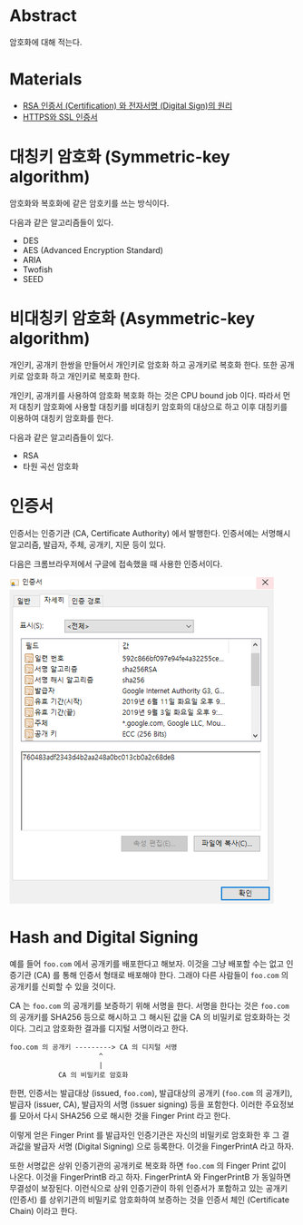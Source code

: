 # Abstract

암호화에 대해 적는다.

# Materials

* [RSA 인증서 (Certification) 와 전자서명 (Digital Sign)의 원리](https://rsec.kr/?p=426)
* [HTTPS와 SSL 인증서](https://opentutorials.org/course/228/4894)

# 대칭키 암호화 (Symmetric-key algorithm)

암호화와 복호화에 같은 암호키를 쓰는 방식이다.

다음과 같은 알고리즘들이 있다.

* DES
* AES (Advanced Encryption Standard)
* ARIA
* Twofish
* SEED

# 비대칭키 암호화 (Asymmetric-key algorithm)

개인키, 공개키 한쌍을 만들어서 개인키로 암호화 하고
공개키로 복호화 한다. 또한 공개키로 암호화 하고
개인키로 복호화 한다.

개인키, 공개키를 사용하여 암호화 복호화 하는 것은 
CPU bound job 이다. 따라서 먼저 대칭키 암호화에 사용할
대칭키를 비대칭키 암호화의 대상으로 하고 이후 대칭키를
이용하여 대칭키 암호화를 한다.

다음과 같은 알고리즘들이 있다.

* RSA
* 타원 곡선 암호화

# 인증서

인증서는 인증기관 (CA, Certificate Authority) 에서 발행한다.
인증서에는 서명해시알고리즘, 발급자, 주체, 공개키, 지문 등이 있다.

다음은 크롬브라우저에서 구글에 접속했을 때 사용한 인증서이다.

![](certificate_sample.png)

# Hash and Digital Signing

예를 들어 `foo.com` 에서 공개키를 배포한다고 해보자. 이것을 그냥 배포할 수는 없고 인증기관 (CA) 를 통해 인증서 형태로 배포해야 한다. 그래야 다른 사람들이 `foo.com` 의 공개키를 신뢰할 수 있을 것이다.

CA 는 `foo.com` 의 공개키를 보증하기 위해 서명을 한다. 서명을 한다는 것은 `foo.com` 의 공개키를 SHA256 등으로 해시하고 그 해시된 값을 CA 의 비밀키로 암호화하는 것이다. 그리고 암호화한 결과를 디지털 서명이라고 한다.

```
foo.com 의 공개키 ---------> CA 의 디지털 서명
                      ^
                      |
            CA 의 비밀키로 암호화
```

한편, 인증서는 발급대상 (issued, `foo.com`), 발급대상의 공개키 (`foo.com` 의 공개키), 발급자 (issuer, CA), 발급자의 서명 (issuer signing) 등을 포함한다. 이러한 주요정보를 모아서 다시 SHA256 으로 해시한 것을 Finger Print 라고 한다.

이렇게 얻은 Finger Print 를 발급자인 인증기관은 자신의 비밀키로 암호화한 후 그 결과값을 발급자 서명 (Digital Signing) 으로 등록한다. 이것을 FingerPrintA 라고 하자.

또한 서명값은 상위 인증기관의 공개키로 복호화 하면 `foo.com` 의 Finger Print 값이 나온다. 이것을 FingerPrintB 라고 하자. FingerPrintA 와 FingerPrintB 가 동일하면 무결성이 보장된다.
이런식으로 상위 인증기관이 하위 인증서가 포함하고 있는 공개키 (인증서) 를 상위기관의 비밀키로 암호화하여 보증하는 것을 인증서 체인 (Certificate Chain) 이라고 한다.